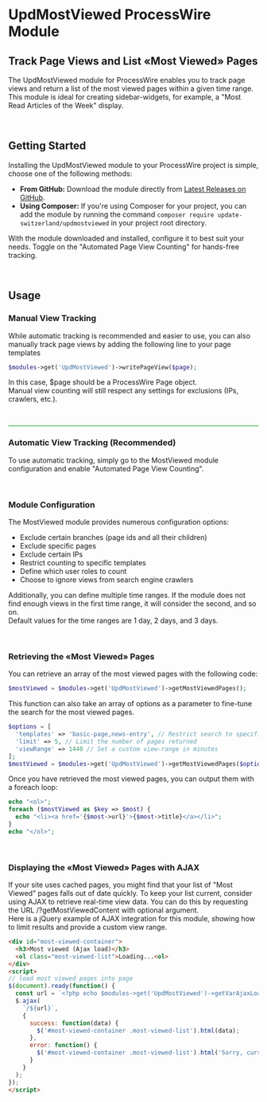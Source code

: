 # UpdMostViewed ProcessWire Module
## Track Page Views and List «Most Viewed» Pages
The UpdMostViewed module for ProcessWire enables you to track page views and return a list of the most viewed pages within a given time range.<br>
This module is ideal for creating sidebar-widgets, for example, a "Most Read Articles of the Week" display.

<br>

## Getting Started
Installing the UpdMostViewed module to your ProcessWire project is simple, choose one of the following methods:

- **From GitHub:** Download the module directly from [Latest Releases on GitHub](https://github.com/update-switzerland/MostViewed/releases/latest).
- **Using Composer:** If you're using Composer for your project, you can add the module by running the command `composer require update-switzerland/updmostviewed` in your project root directory.

With the module downloaded and installed, configure it to best suit your needs. Toggle on the "Automated Page View Counting" for hands-free tracking.

<br>

## Usage
### Manual View Tracking
While automatic tracking is recommended and easier to use, you can also manually track page views by adding the following line to your page templates
```php
$modules->get('UpdMostViewed')->writePageView($page);
```
In this case, $page should be a ProcessWire Page object.<br>
Manual view counting will still respect any settings for exclusions (IPs, crawlers, etc.).

<br>
<hr style="background:#090;" />

### Automatic View Tracking (Recommended)
To use automatic tracking, simply go to the MostViewed module configuration and enable "Automated Page View Counting".

<br>

### Module Configuration
The MostViewed module provides numerous configuration options:
 - Exclude certain branches (page ids and all their children)
 - Exclude specific pages
 - Exclude certain IPs
 - Restrict counting to specific templates
 - Define which user roles to count
 - Choose to ignore views from search engine crawlers

Additionally, you can define multiple time ranges. If the module does not find enough views in the first time range, it will consider the second, and so on.<br>
Default values for the time ranges are 1 day, 2 days, and 3 days.

<br>

### Retrieving the «Most Viewed» Pages
You can retrieve an array of the most viewed pages with the following code:
```php
$mostViewed = $modules->get('UpdMostViewed')->getMostViewedPages();
```

This function can also take an array of options as a parameter to fine-tune the search for the most viewed pages.

```php
$options = [
  'templates' => 'basic-page,news-entry', // Restrict search to specific templates (comma separated)
  'limit' => 5, // Limit the number of pages returned
  'viewRange' => 1440 // Set a custom view-range in minutes
];
$mostViewed = $modules->get('UpdMostViewed')->getMostViewedPages($options);
```

Once you have retrieved the most viewed pages, you can output them with a foreach loop:
```php
echo "<ol>";
foreach ($mostViewed as $key => $most) {
  echo "<li><a href='{$most->url}'>{$most->title}</a></li>";
}
echo "</ol>";
```

<br>

### Displaying the «Most Viewed» Pages with AJAX
If your site uses cached pages, you might find that your list of "Most Viewed" pages falls out of date quickly. To keep your list current, consider using AJAX to retrieve real-time view data. You can do this by requesting the URL /?getMostViewedContent with optional argument.<br>
Here is a jQuery example of AJAX integration for this module, showing how to limit results and provide a custom view range.

```HTML
<div id="most-viewed-container">
  <h3>Most viewed (Ajax load)</h3>
  <ol class="most-viewed-list">Loading...<ol>
</div>
<script>
// load most viewed pages into page
$(document).ready(function() {
  const url = `<?php echo $modules->get('UpdMostViewed')->getVarAjaxLoad; ?>?lang=<?php echo $user->lang->name; ?>&templates=basic-page,news-page&limit=4&viewRange=1440`;
  $.ajax(
    `/${url}`,
    {
      success: function(data) {
        $('#most-viewed-container .most-viewed-list').html(data);
      },
      error: function() {
        $('#most-viewed-container .most-viewed-list').html('Sorry, currently no data available');
      }
    }
  );
});
</script>
```
